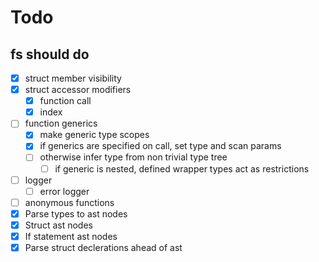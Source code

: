 # Todo

## fs should do

- [x] struct member visibility
- [x] struct accessor modifiers
  - [x] function call
  - [x] index
- [ ] function generics
  - [x] make generic type scopes
  - [x] if generics are specified on call, set type and scan params
  - [ ] otherwise infer type from non trivial type tree
    - [ ] if generic is nested, defined wrapper types act as restrictions
- [ ] logger
  - [ ] error logger
- [ ] anonymous functions
- [x] Parse types to ast nodes
- [x] Struct ast nodes
- [x] If statement ast nodes
- [x] Parse struct declerations ahead of ast
